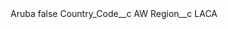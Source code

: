 <?xml version="1.0" encoding="UTF-8"?>
<CustomMetadata xmlns="http://soap.sforce.com/2006/04/metadata" xmlns:xsi="http://www.w3.org/2001/XMLSchema-instance" xmlns:xsd="http://www.w3.org/2001/XMLSchema">
    <label>Aruba</label>
    <protected>false</protected>
    <values>
        <field>Country_Code__c</field>
        <value xsi:type="xsd:string">AW</value>
    </values>
    <values>
        <field>Region__c</field>
        <value xsi:type="xsd:string">LACA</value>
    </values>
</CustomMetadata>
